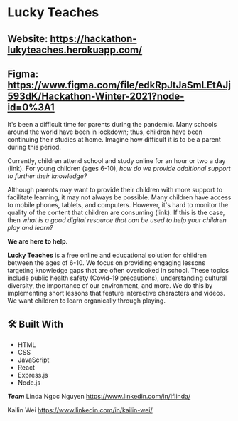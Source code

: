 # Lucky Teaches
## Website: https://hackathon-lukyteaches.herokuapp.com/
## Figma: https://www.figma.com/file/edkRpJtJaSmLEtAJj593dK/Hackathon-Winter-2021?node-id=0%3A1

It's been a difficult time for parents during the pandemic. Many schools around the world have been in lockdown; thus, children have been continuing their studies at home. Imagine how difficult it is to be a parent during this period.
 
Currently, children attend school and study online for an hour or two a day (link). For young children (ages 6-10), *how do we provide additional support to further their knowledge?*
 
Although parents may want to provide their children with more support to facilitate learning, it may not always be possible. Many children have access to mobile phones, tablets, and computers. However, it's hard to monitor the quality of the content that children are consuming (link). If this is the case, then *what is a good digital resource that can be used to help your children play and learn?*
 
**We are here to help.**

**Lucky Teaches** is a free online and educational solution for children between the ages of 6-10. We focus on providing engaging lessons targeting knowledge gaps that are often overlooked in school. These topics include public health safety (Covid-19 precautions), understanding cultural diversity, the importance of our environment, and more. We do this by implementing short lessons that feature interactive characters and videos. We want children to learn organically through playing.

## 🛠 Built With
- HTML
- CSS
- JavaScript
- React
- Express.js
- Node.js

***Team***
Linda Ngoc Nguyen
https://www.linkedin.com/in/iflinda/

Kailin Wei
https://www.linkedin.com/in/kailin-wei/
